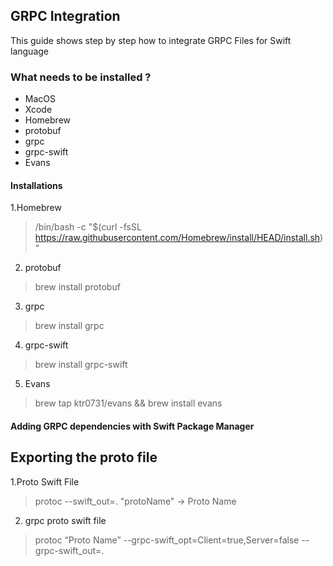 ## GRPC Integration
This guide shows step by step how to integrate GRPC Files for Swift language
### What needs to be installed ?
- MacOS
- Xcode
- Homebrew
- protobuf
- grpc
- grpc-swift
- Evans
#### Installations
1.Homebrew
> /bin/bash -c "$(curl -fsSL https://raw.githubusercontent.com/Homebrew/install/HEAD/install.sh)"
2. protobuf
> brew install protobuf
3. grpc
> brew install grpc
4. grpc-swift
> brew install grpc-swift
5. Evans
> brew tap ktr0731/evans && brew install evans

#### Adding GRPC dependencies with Swift Package Manager

## Exporting the proto file
1.Proto Swift File
> protoc --swift_out=. "protoName" -> Proto Name
2. grpc proto swift file
> protoc “Proto Name” --grpc-swift_opt=Client=true,Server=false --grpc-swift_out=. 
